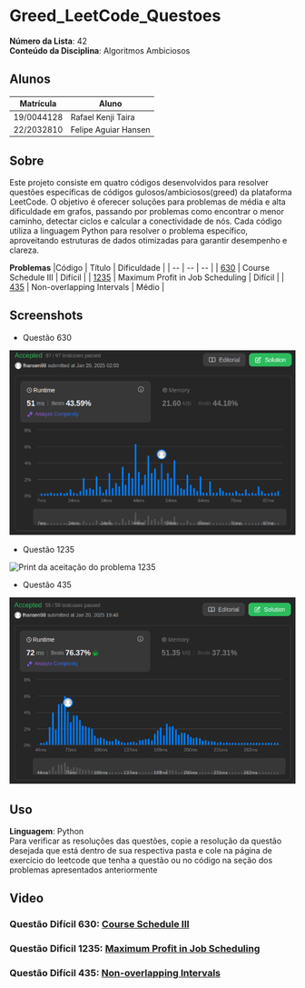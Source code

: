 # Greed_LeetCode_Questoes

**Número da Lista**: 42<br>
**Conteúdo da Disciplina**: Algoritmos Ambiciosos <br>

## Alunos
|Matrícula | Aluno |
| -- | -- |
| 19/0044128  |  Rafael Kenji Taira |
| 22/2032810  |  Felipe Aguiar Hansen |

## Sobre 
Este projeto consiste em quatro códigos desenvolvidos para resolver questões específicas de códigos gulosos/ambiciosos(greed) da plataforma LeetCode. O objetivo é oferecer soluções para problemas de média e alta dificuldade em grafos, passando por problemas como encontrar o menor caminho, detectar ciclos e calcular a conectividade de nós. Cada código utiliza a linguagem Python para resolver o problema específico, aproveitando estruturas de dados otimizadas para garantir desempenho e clareza.

**Problemas**
|Código | Título | Dificuldade |
| -- | -- | -- |
| [630](https://leetcode.com/problems/course-schedule-iii/description/) | Course Schedule III | Difícil |
| [1235](https://leetcode.com/problems/maximum-profit-in-job-scheduling/description/) | Maximum Profit in Job Scheduling | Difícil |
| [435](https://leetcode.com/problems/non-overlapping-intervals/description//) | Non-overlapping Intervals | Médio |

## Screenshots
- Questão 630

![Print da aceitação do problema 630](./Questao_630/accepted_630.png)

- Questão 1235

![Print da aceitação do problema 1235](./Questão_1235/accepted_1235.png)

- Questão 435

![Print da aceitação do problema 435](./Questao_435/accepted_435.png)

## Uso 
**Linguagem**: Python<br>
Para verificar as resoluções das questões, copie a resolução da questão desejada que está dentro de sua respectiva pasta e cole na página de exercício do leetcode que tenha a questão ou no código na seção dos problemas apresentados anteriormente

## Video 

### Questão Difícil 630: [Course Schedule III](https://youtu.be/y7eVGDXdaGQ)

### Questão Dificil 1235: [Maximum Profit in Job Scheduling](https://youtu.be/VJRGrez36e8)

### Questão Difícil 435: [Non-overlapping Intervals](https://youtu.be/fVcP3dELS1Q)


